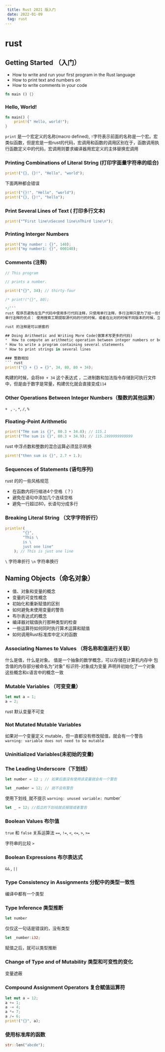```yaml
---
 title: Rust 2021 版入门
 date: 2022-01-09
 tag: rust
---
```


#  rust

## Getting Started （入门）

*  How to write and run your first program in the Rust language
*  How to print text and numbers on 
*  How to write comments in your code

``` rust
fn main () {}
```

### Hello, World!
``` rust
fn main() {
	print!(" Hello, world!");
}
```
`print` 是一个宏定义的名称(macro defined), `!`字符表示前面的名称是一个宏。宏类似函数，但是宏是一些rust的代码，宏调用和函数的调用区别在于，函数调用执行函数定义中的代码，宏调用则要求编译器用宏定义的主体替换宏调用

### Printing Combinations of Literal String (打印字面量字符串的组合)

``` rust
print!("{}, {}!", "Hello", "world");
```
下面两种都会错误
``` rust
print!("{}!", "Hello", "world");
print!("{}, {}!", "hello");
```
### Print Several Lines of Text ( 打印多行文本)

``` rust
print!("“First line\nSecond line\nThird line\n");
```
### Printing Interger Numbers
``` rust
print!("my number : {}", 140);
print!("my number1: {}", 000140);
```
### Comments (注释)
``` rust
// This program

// prints a number.

print!("{}", 34); // thirty-four

/* print!("{}", 80);

*/```
rust 程序员避免在生产代码中使用多行代码注释，只使用单行注释，多行注释只是为了经一些代码暂时排除在编译之外
单行注释的优点： 使用搜索工期提取源代码的行的时候，或者在比对的时候不同版本的时候，立即清楚那些是注释，那些不是

rust 的注释是可以嵌套的

## Doing Arithmetic and Writing More Code(做算术写更多的代码)
*  How to compute an arithmetic operation between integer numbers or between floating-point numbers
* How to write a program containing several statements
* How to print strings in several lines

### 整数相加
``` rust
print!("{} + {} = {}", 34, 80, 80 + 34);
```
构建的时候，会将`80 + 34` 这个表达式 ，二进制数和加法指令存储到可执行文件中，但是由于数字是常量，构建优化就会直接变成`114`

### Other Operations Between Integer Numbers（整数的其他运算）

`+ ` , `-`,  `*`, `/`, `%` 

### Floating-Point Arithmetic

``` rust
print!("THe sum is {}", 80.3 + 34.8); // 115.1
print!("The sum is {}", 80.3 + 34.9); // 115.1999999999999
```
rust 中浮点数和整数的混合运算必须显示转换
``` rust
pirnt!("then sum is {}", 2.7 + 1.);
```
### Sequences of Statements (语句序列)

rust 的的一些风格规范
* 在函数内将行缩进4个空格（？）
* 避免在语句中添加几个连续空格
* 避免一行超过80，长语句分成多行

### Breaking Literal String （文字字符折行）

``` rust
println!(
        "{}",
        "This \
        is \
        just one line"
    ); // This is just one line
```

`\`  字符串折行
`\n` 字符串换行

## Naming Objects（命名对象）
*  值、对象和变量的概念
*  变量的可变性概念
*  初始化和重新赋值的区别
*  如何避免未使用变量的警告
*  布尔表达式的概念
*  编译器对赋值执行那种类型的检查
*  一些运算符如何同时执行算术运算和赋值
*  如何调用Rust标准库中定义的函数

### Associating Names to Values （将名称和值进行关联）

什么是值，什么是对象。 值是一个抽象的数学概念，可以存储在计算机内存中
包含值的内存部分被命名为“对象”
标识符-对象成为变量
声明并初始化了一个对象
这些概念和c语言中的概念一致

### Mutable Variables （可变变量）
``` rust
let mut a = 1;
a = 2;
```
rust 默认变量不可变

### Not Mutated Mutable Variables

如果对一个变量定义 mutable，但一直都没有修改赋值，就会有一个警告`warning: variable does not need to be mutable`

### Uninitialized Variables(未初始的变量)

### The Leading Underscore（下划线）

``` rust
let number = 12 ; // 如果后面没有使用该变量就会有一个警告 
```
``` rust
let _number = 12; // 就不会有警告 
```

使用下划线`_`就不提示 `warning: unused variable: `number`

``` rust
let _ = 12; //孤立的下划线就会报错或者警告
```

### Boolean Values 布尔值

 `true` 和 `false`
 关系运算法
 `==`, `!=`, `<`, `<=`, `>`, `>=`

 字符串的比较 `>`

 ### Boolean Expressions 布尔表达式

`&&` , `||`

### Type Consistency in Assignments 分配中的类型一致性

编译中都有一个类型

### Type Inference 类型推断

``` rust
let number
```
仅仅这一句话是错误的，没有类型

```rust
let _number:i32;
```
赋值之后，就可以类型推断

### Change of Type and of Mutability 类型和可变性的变化

变量遮蔽

### Compound Assignment Operators 复合赋值运算符

``` rust
let mut a = 12;
a += 1;
a -= 4;
a *= 7;
a /= 6;
print!("{}", a);
```
### 使用标准库的函数
``` rust
str::len("abcde");
```


